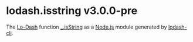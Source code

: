 # lodash.isstring v3.0.0-pre

The [Lo-Dash](https://lodash.com/) function [_.isString](http://lodash.com/docs#isString) as a [Node.js](http://nodejs.org/) module generated by [lodash-cli](https://www.npmjs.com/package/lodash-cli).
